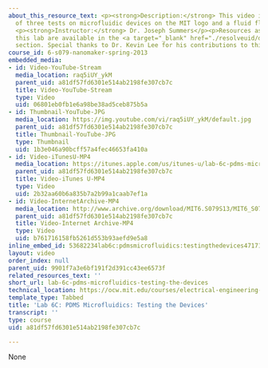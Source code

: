 ```yaml
---
about_this_resource_text: <p><strong>Description:</strong> This video is a demonstration
  of three tests on microfluidic devices on the MIT logo and a fluid flow visualization.</p>
  <p><strong>Instructor:</strong> Dr. Joseph Summers</p><p>Resources associated with
  this lab are available in the <a target="_blank" href="./resolveuid/d59b0e1d7dd266596386617fda458ad0#6">Labs</a>
  section. Special thanks to Dr. Kevin Lee for his contributions to this lab.</p>
course_id: 6-s079-nanomaker-spring-2013
embedded_media:
- id: Video-YouTube-Stream
  media_location: raq5iUY_ykM
  parent_uid: a81df57fd6301e514ab2198fe307cb7c
  title: Video-YouTube-Stream
  type: Video
  uid: 06801eb0fb1e6a98be38ad5ceb875b5a
- id: Thumbnail-YouTube-JPG
  media_location: https://img.youtube.com/vi/raq5iUY_ykM/default.jpg
  parent_uid: a81df57fd6301e514ab2198fe307cb7c
  title: Thumbnail-YouTube-JPG
  type: Thumbnail
  uid: 1b3e046a90bcff57a4fec46653fa410a
- id: Video-iTunesU-MP4
  media_location: https://itunes.apple.com/us/itunes-u/lab-6c-pdms-microfluidics/id709651181?i=168160541
  parent_uid: a81df57fd6301e514ab2198fe307cb7c
  title: Video-iTunes U-MP4
  type: Video
  uid: 2b32aa60b6a835b7a2b99a1caab7ef1a
- id: Video-InternetArchive-MP4
  media_location: http://www.archive.org/download/MIT6.S079S13/MIT6_S079S13_lab06C_300k.mp4
  parent_uid: a81df57fd6301e514ab2198fe307cb7c
  title: Video-Internet Archive-MP4
  type: Video
  uid: b761716158fb5261d553b93aefd9e5a8
inline_embed_id: 53682234lab6c:pdmsmicrofluidics:testingthedevices47171406
layout: video
order_index: null
parent_uid: 9901f7a3e6bf191f2d391cc43ee6573f
related_resources_text: ''
short_url: lab-6c-pdms-microfluidics-testing-the-devices
technical_location: https://ocw.mit.edu/courses/electrical-engineering-and-computer-science/6-s079-nanomaker-spring-2013/videos/lab-6c-pdms-microfluidics-testing-the-devices
template_type: Tabbed
title: 'Lab 6C: PDMS Microfluidics: Testing the Devices'
transcript: ''
type: course
uid: a81df57fd6301e514ab2198fe307cb7c

---
```

None